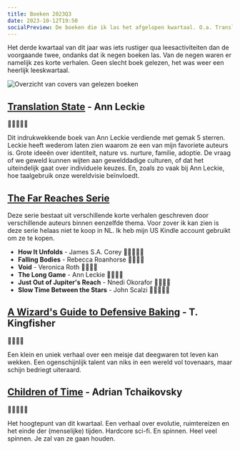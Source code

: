 ```yaml
---
title: Boeken 2023Q3
date: 2023-10-12T19:50
socialPreview: De boeken die ik las het afgelopen kwartaal. O.a. Translation State, Children of Time en The Far Reaches Serie
---
```


Het derde kwartaal van dit jaar was iets rustiger qua leesactiviteiten dan de voorgaande twee, ondanks dat ik negen boeken las. Van de negen waren er namelijk zes korte verhalen. Geen slecht boek gelezen, het was weer een heerlijk leeskwartaal.


<div class="break-out">

![Overzicht van covers van gelezen boeken](/images/blog/books-2023q3.jpg)

</div>

## [Translation State](https://www.goodreads.com/book/show/62873999-translation-state) - Ann Leckie

🌟🌟🌟🌟🌟

Dit indrukwekkende boek van Ann Leckie verdiende met gemak 5 sterren. Leckie heeft wederom laten zien waarom ze een van mijn favoriete auteurs is. Grote ideeën over identiteit, nature vs. nurture, familie, adoptie. De vraag of we geweld kunnen wijten aan gewelddadige culturen, of dat het uiteindelijk gaat over individuele keuzes. En, zoals zo vaak bij Ann Leckie, hoe taalgebruik onze wereldvisie beïnvloedt.

## [The Far Reaches Serie](https://www.goodreads.com/series/373024-the-far-reaches)

Deze serie bestaat uit verschillende korte verhalen geschreven door verschillende auteurs binnen eenzelfde thema. Voor zover ik kan zien is deze serie helaas niet te koop in NL. Ik heb mijn US Kindle account gebruikt om ze te kopen.

- **How It Unfolds** - James S.A. Corey 🌟🌟🌟🌟🌟
- **Falling Bodies** - Rebecca Roanhorse 🌟🌟🌟🌟
- **Void** - Veronica Roth 🌟🌟🌟🌟
- **The Long Game** - Ann Leckie 🌟🌟🌟🌟
- **Just Out of Jupiter's Reach** - Nnedi Okorafor 🌟🌟🌟🌟
- **Slow Time Between the Stars** - John Scalzi 🌟🌟🌟🌟🌟

## [A Wizard's Guide to Defensive Baking](https://www.goodreads.com/book/show/54369251-a-wizard-s-guide-to-defensive-baking) - T. Kingfisher

🌟🌟🌟🌟

Een klein en uniek verhaal over een meisje dat deegwaren tot leven kan wekken. Een ogenschijnlijk talent van niks in een wereld vol tovenaars, maar schijn bedriegt uiteraard. 

## [Children of Time](https://www.goodreads.com/book/show/25499718-children-of-time) - Adrian Tchaikovsky

🌟🌟🌟🌟🌟

Het hoogtepunt van dit kwartaal. Een verhaal over evolutie, ruimtereizen en het einde der (menselijke) tijden. Hardcore sci-fi. En spinnen. Heel veel spinnen. Je zal van ze gaan houden.
